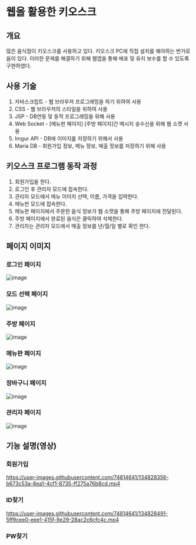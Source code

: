 # 웹을 활용한 키오스크
## 개요
많은 음식점이 키오스크를 사용하고 있다. 키오스크 PC에 직접 설치를 해야하는 번거로움이 있다. 이러한 문제를 해결하기 위해 웹앱을 통해 배포 및 유지 보수를 할 수 있도록 구현하였다.

## 사용 기술
1. 자바스크립트 - 웹 브라우저 프로그래밍을 하기 위하여 사용
2. CSS - 웹 브라우저의 스타일을 위하여 사용
3. JSP - DB연동 및 동적 프로그래밍을 위해 사용
4. Web Socket - [메뉴판 페이지] [주방 페이지]간 메시지 송수신을 위해 웹 소캣 사용
5. Imgur API - DB에 이미지를 저장하기 위해서 사용
6. Maria DB - 회원가입 정보, 메뉴 정보, 매출 정보를 저장하기 위해 사용

## 키오스크 프로그램 동작 과정
1. 회원가입을 한다.
2. 로그인 후 관리자 모드에 접속한다.
3. 관리자 모드에서 메뉴 이미지 선택, 이름, 가격을 입력한다.
4. 메뉴판 모드에 접속한다.
5. 메뉴판 페이지에서 주문한 음식 정보가 웹 소캣을 통해 주방 페이지에 전달된다.
6. 주방 페이지에서 완료된 음식은 클릭하여 삭제한다.
7. 관리자는 관리자 모드에서 매출 정보를 년/월/일 별로 확인 한다.

## 페이지 이미지
### 로그인 페이지
![image](https://user-images.githubusercontent.com/74814641/134827217-69e5f5e2-4ee0-46bc-85d1-95f76ae9ef4c.png)

### 모드 선택 페이지
![image](https://user-images.githubusercontent.com/74814641/134827304-8b3f709e-dc18-4db2-9b4e-d740fd73b40f.png)

### 주방 페이지
![image](https://user-images.githubusercontent.com/74814641/134827287-5c676ad5-c6c1-40f7-b0de-f8d14460ff6d.png)

### 메뉴판 페이지
![image](https://user-images.githubusercontent.com/74814641/134827321-f9c1d0fc-34fc-4431-9468-e25dce66859e.png)

### 장바구니 페이지
![image](https://user-images.githubusercontent.com/74814641/134827352-6ec0e236-ba89-4b22-a4a1-99cca7a11957.png)

### 관리자 페이지
![image](https://user-images.githubusercontent.com/74814641/134827414-a71b8b75-526c-4534-9cb7-371f27c8c994.png)

## 기능 설명(영상)
### 회원가입 
https://user-images.githubusercontent.com/74814641/134828356-b673c53a-8ea1-4cf1-8735-ff275a76b8cd.mp4

### ID찾기
https://user-images.githubusercontent.com/74814641/134828491-5ff9cee0-eee1-415f-9e29-28ac2c6cfc4c.mp4

### PW찾기




